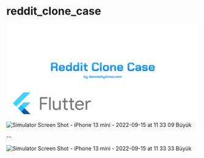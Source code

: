 # reddit_clone_case

![ss](https://github.com/mrasityilmaz/reddit_clone_case/blob/main/preview.png)
![Simulator Screen Shot - iPhone 13 mini - 2022-09-15 at 11 33 09 Büyük](https://user-images.githubusercontent.com/81583706/190360094-cd708e6a-df5d-42b2-9853-c80943ca57c9.png)

--

![Simulator Screen Shot - iPhone 13 mini - 2022-09-15 at 11 33 33 Büyük](https://user-images.githubusercontent.com/81583706/190359950-0d3cb95f-c3e9-4eff-aac8-87095fb1e6a8.png)



